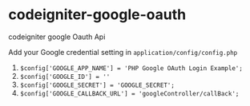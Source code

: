 # codeigniter-google-oauth
codeigniter google Oauth Api

Add your Google credential setting in `application/config/config.php`

1. `$config['GOOGLE_APP_NAME'] = 'PHP Google OAuth Login Example';`
2. `$config['GOOGLE_ID'] = ''`
3. `$config['GOOGLE_SECRET'] = 'GOOGLE_SECRET';`
4. `$config['GOOGLE_CALLBACK_URL'] = 'googleController/callBack';`